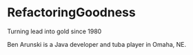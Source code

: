# RefactoringGoodness
Turning lead into gold since 1980


Ben Arunski is a Java developer and tuba player in Omaha, NE.
